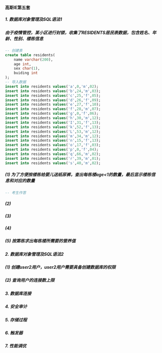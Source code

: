 #### 高斯IE第五套

##### 1. 数据库对象管理及SQL语法1

##### 	由于疫情管控，某小区进行封锁，收集了RESIDENTS居民表数据，包含姓名、年龄、性别、楼栋信息

```sql
-- 创建表
create table residents(
    name varchar(200),
    age int,
    sex char(1),
    buiding int
);
-- 导入数据 
insert into residents values('a',0,'m',02);
insert into residents values('b',24,'m',03);
insert into residents values('c',25,'f',05);
insert into residents values('d',26,'f',09);
insert into residents values('e',27,'f',10);
insert into residents values('f',28,'m',07);
insert into residents values('g',0,'f',06);
insert into residents values('h',30,'m',12);
insert into residents values('I',31,'f',13);
insert into residents values('k',52,'f',13);
insert into residents values('L',53,'m',12);
insert into residents values('m',34,'m',12);
insert into residents values('n',15,'f',13);
insert into residents values('o',17,'f',03);
insert into residents values('p',0,'f',04);
insert into residents values('q',66,'m',02);
insert into residents values('r',39,'m',01);
insert into residents values('s',40,'m',02);
```

#####  (1) 为了方便按楼栋给婴儿送纸尿裤，查出每栋楼age<1的数量，最后显示楼栋信息和对应的数量 

```sql
-- 考生作答
```

##### (2)

##### (3)

##### (4)

##### (5) 按第栋求出每栋楼所需要的营养值 





##### 2. 数据库对象管理及SQL语法2

##### (1) 创建user2用户，user2用户需要具备创建数据库的权限 

##### (2) 查询用户的连接数上限



##### 3. 数据库连接

##### 4. 安全审计

##### 5. 存储过程

##### 6. 触发器

##### 7. 性能调优

